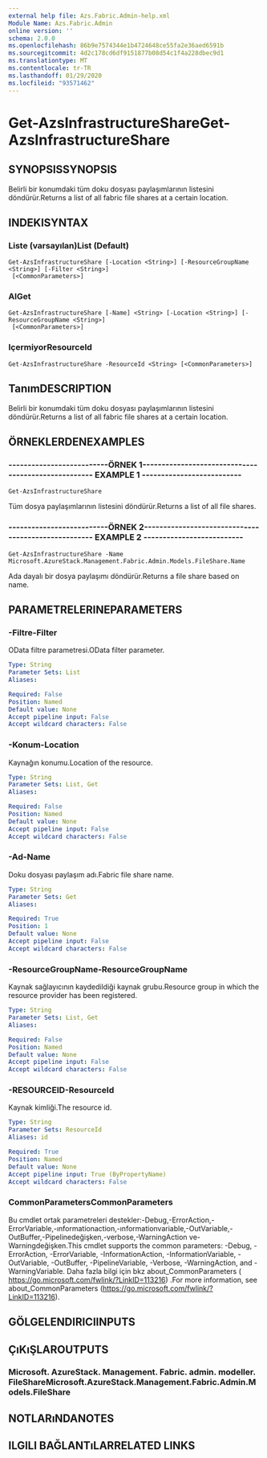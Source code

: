 ```yaml
---
external help file: Azs.Fabric.Admin-help.xml
Module Name: Azs.Fabric.Admin
online version: ''
schema: 2.0.0
ms.openlocfilehash: 86b9e7574344e1b4724648ce55fa2e36aed6591b
ms.sourcegitcommit: 4d2c178cd6df9151877b08d54c1f4a228dbec9d1
ms.translationtype: MT
ms.contentlocale: tr-TR
ms.lasthandoff: 01/29/2020
ms.locfileid: "93571462"
---
```

# <span data-ttu-id="97295-101">Get-AzsInfrastructureShare</span><span class="sxs-lookup"><span data-stu-id="97295-101">Get-AzsInfrastructureShare</span></span>

## <span data-ttu-id="97295-102">SYNOPSIS</span><span class="sxs-lookup"><span data-stu-id="97295-102">SYNOPSIS</span></span>
<span data-ttu-id="97295-103">Belirli bir konumdaki tüm doku dosyası paylaşımlarının listesini döndürür.</span><span class="sxs-lookup"><span data-stu-id="97295-103">Returns a list of all fabric file shares at a certain location.</span></span>

## <span data-ttu-id="97295-104">INDEKI</span><span class="sxs-lookup"><span data-stu-id="97295-104">SYNTAX</span></span>

### <span data-ttu-id="97295-105">Liste (varsayılan)</span><span class="sxs-lookup"><span data-stu-id="97295-105">List (Default)</span></span>
```
Get-AzsInfrastructureShare [-Location <String>] [-ResourceGroupName <String>] [-Filter <String>]
 [<CommonParameters>]
```

### <span data-ttu-id="97295-106">Al</span><span class="sxs-lookup"><span data-stu-id="97295-106">Get</span></span>
```
Get-AzsInfrastructureShare [-Name] <String> [-Location <String>] [-ResourceGroupName <String>]
 [<CommonParameters>]
```

### <span data-ttu-id="97295-107">Içermiyor</span><span class="sxs-lookup"><span data-stu-id="97295-107">ResourceId</span></span>
```
Get-AzsInfrastructureShare -ResourceId <String> [<CommonParameters>]
```

## <span data-ttu-id="97295-108">Tanım</span><span class="sxs-lookup"><span data-stu-id="97295-108">DESCRIPTION</span></span>
<span data-ttu-id="97295-109">Belirli bir konumdaki tüm doku dosyası paylaşımlarının listesini döndürür.</span><span class="sxs-lookup"><span data-stu-id="97295-109">Returns a list of all fabric file shares at a certain location.</span></span>

## <span data-ttu-id="97295-110">ÖRNEKLERDEN</span><span class="sxs-lookup"><span data-stu-id="97295-110">EXAMPLES</span></span>

### <span data-ttu-id="97295-111">--------------------------ÖRNEK 1--------------------------</span><span class="sxs-lookup"><span data-stu-id="97295-111">-------------------------- EXAMPLE 1 --------------------------</span></span>
```
Get-AzsInfrastructureShare
```

<span data-ttu-id="97295-112">Tüm dosya paylaşımlarının listesini döndürür.</span><span class="sxs-lookup"><span data-stu-id="97295-112">Returns a list of all file shares.</span></span>

### <span data-ttu-id="97295-113">--------------------------ÖRNEK 2--------------------------</span><span class="sxs-lookup"><span data-stu-id="97295-113">-------------------------- EXAMPLE 2 --------------------------</span></span>
```
Get-AzsInfrastructureShare -Name Microsoft.AzureStack.Management.Fabric.Admin.Models.FileShare.Name
```

<span data-ttu-id="97295-114">Ada dayalı bir dosya paylaşımı döndürür.</span><span class="sxs-lookup"><span data-stu-id="97295-114">Returns a file share based on name.</span></span>

## <span data-ttu-id="97295-115">PARAMETRELERINE</span><span class="sxs-lookup"><span data-stu-id="97295-115">PARAMETERS</span></span>

### <span data-ttu-id="97295-116">-Filtre</span><span class="sxs-lookup"><span data-stu-id="97295-116">-Filter</span></span>
<span data-ttu-id="97295-117">OData filtre parametresi.</span><span class="sxs-lookup"><span data-stu-id="97295-117">OData filter parameter.</span></span>

```yaml
Type: String
Parameter Sets: List
Aliases: 

Required: False
Position: Named
Default value: None
Accept pipeline input: False
Accept wildcard characters: False
```

### <span data-ttu-id="97295-118">-Konum</span><span class="sxs-lookup"><span data-stu-id="97295-118">-Location</span></span>
<span data-ttu-id="97295-119">Kaynağın konumu.</span><span class="sxs-lookup"><span data-stu-id="97295-119">Location of the resource.</span></span>

```yaml
Type: String
Parameter Sets: List, Get
Aliases: 

Required: False
Position: Named
Default value: None
Accept pipeline input: False
Accept wildcard characters: False
```

### <span data-ttu-id="97295-120">-Ad</span><span class="sxs-lookup"><span data-stu-id="97295-120">-Name</span></span>
<span data-ttu-id="97295-121">Doku dosyası paylaşım adı.</span><span class="sxs-lookup"><span data-stu-id="97295-121">Fabric file share name.</span></span>

```yaml
Type: String
Parameter Sets: Get
Aliases: 

Required: True
Position: 1
Default value: None
Accept pipeline input: False
Accept wildcard characters: False
```

### <span data-ttu-id="97295-122">-ResourceGroupName</span><span class="sxs-lookup"><span data-stu-id="97295-122">-ResourceGroupName</span></span>
<span data-ttu-id="97295-123">Kaynak sağlayıcının kaydedildiği kaynak grubu.</span><span class="sxs-lookup"><span data-stu-id="97295-123">Resource group in which the resource provider has been registered.</span></span>

```yaml
Type: String
Parameter Sets: List, Get
Aliases: 

Required: False
Position: Named
Default value: None
Accept pipeline input: False
Accept wildcard characters: False
```

### <span data-ttu-id="97295-124">-RESOURCEID</span><span class="sxs-lookup"><span data-stu-id="97295-124">-ResourceId</span></span>
<span data-ttu-id="97295-125">Kaynak kimliği.</span><span class="sxs-lookup"><span data-stu-id="97295-125">The resource id.</span></span>

```yaml
Type: String
Parameter Sets: ResourceId
Aliases: id

Required: True
Position: Named
Default value: None
Accept pipeline input: True (ByPropertyName)
Accept wildcard characters: False
```

### <span data-ttu-id="97295-126">CommonParameters</span><span class="sxs-lookup"><span data-stu-id="97295-126">CommonParameters</span></span>
<span data-ttu-id="97295-127">Bu cmdlet ortak parametreleri destekler:-Debug,-ErrorAction,-ErrorVariable,-ınformationaction,-ınformationvariable,-OutVariable,-OutBuffer,-Pipelinedeğişken,-verbose,-WarningAction ve-Warningdeğişken.</span><span class="sxs-lookup"><span data-stu-id="97295-127">This cmdlet supports the common parameters: -Debug, -ErrorAction, -ErrorVariable, -InformationAction, -InformationVariable, -OutVariable, -OutBuffer, -PipelineVariable, -Verbose, -WarningAction, and -WarningVariable.</span></span> <span data-ttu-id="97295-128">Daha fazla bilgi için bkz about_CommonParameters ( https://go.microsoft.com/fwlink/?LinkID=113216) .</span><span class="sxs-lookup"><span data-stu-id="97295-128">For more information, see about_CommonParameters (https://go.microsoft.com/fwlink/?LinkID=113216).</span></span>

## <span data-ttu-id="97295-129">GÖLGELENDIRICI</span><span class="sxs-lookup"><span data-stu-id="97295-129">INPUTS</span></span>

## <span data-ttu-id="97295-130">ÇıKıŞLAR</span><span class="sxs-lookup"><span data-stu-id="97295-130">OUTPUTS</span></span>

### <span data-ttu-id="97295-131">Microsoft. AzureStack. Management. Fabric. admin. modeller. FileShare</span><span class="sxs-lookup"><span data-stu-id="97295-131">Microsoft.AzureStack.Management.Fabric.Admin.Models.FileShare</span></span>

## <span data-ttu-id="97295-132">NOTLARıNDA</span><span class="sxs-lookup"><span data-stu-id="97295-132">NOTES</span></span>

## <span data-ttu-id="97295-133">ILGILI BAĞLANTıLAR</span><span class="sxs-lookup"><span data-stu-id="97295-133">RELATED LINKS</span></span>

